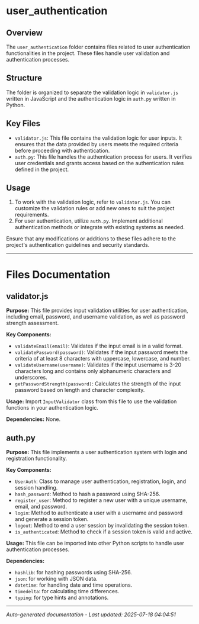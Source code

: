 # user_authentication

## Overview
The `user_authentication` folder contains files related to user authentication functionalities in the project. These files handle user validation and authentication processes.

## Structure
The folder is organized to separate the validation logic in `validator.js` written in JavaScript and the authentication logic in `auth.py` written in Python.

## Key Files
- `validator.js`: This file contains the validation logic for user inputs. It ensures that the data provided by users meets the required criteria before proceeding with authentication.
- `auth.py`: This file handles the authentication process for users. It verifies user credentials and grants access based on the authentication rules defined in the project.

## Usage
1. To work with the validation logic, refer to `validator.js`. You can customize the validation rules or add new ones to suit the project requirements.
2. For user authentication, utilize `auth.py`. Implement additional authentication methods or integrate with existing systems as needed.

Ensure that any modifications or additions to these files adhere to the project's authentication guidelines and security standards.

---

# Files Documentation

## validator.js

**Purpose:** This file provides input validation utilities for user authentication, including email, password, and username validation, as well as password strength assessment.

**Key Components:**
- `validateEmail(email)`: Validates if the input email is in a valid format.
- `validatePassword(password)`: Validates if the input password meets the criteria of at least 8 characters with uppercase, lowercase, and number.
- `validateUsername(username)`: Validates if the input username is 3-20 characters long and contains only alphanumeric characters and underscores.
- `getPasswordStrength(password)`: Calculates the strength of the input password based on length and character complexity.

**Usage:** Import `InputValidator` class from this file to use the validation functions in your authentication logic.

**Dependencies:** None.

## auth.py

**Purpose:** This file implements a user authentication system with login and registration functionality.

**Key Components:**
- `UserAuth`: Class to manage user authentication, registration, login, and session handling.
- `hash_password`: Method to hash a password using SHA-256.
- `register_user`: Method to register a new user with a unique username, email, and password.
- `login`: Method to authenticate a user with a username and password and generate a session token.
- `logout`: Method to end a user session by invalidating the session token.
- `is_authenticated`: Method to check if a session token is valid and active.

**Usage:** This file can be imported into other Python scripts to handle user authentication processes.

**Dependencies:** 
- `hashlib`: for hashing passwords using SHA-256.
- `json`: for working with JSON data.
- `datetime`: for handling date and time operations.
- `timedelta`: for calculating time differences.
- `typing`: for type hints and annotations.

---
*Auto-generated documentation - Last updated: 2025-07-18 04:04:51*
